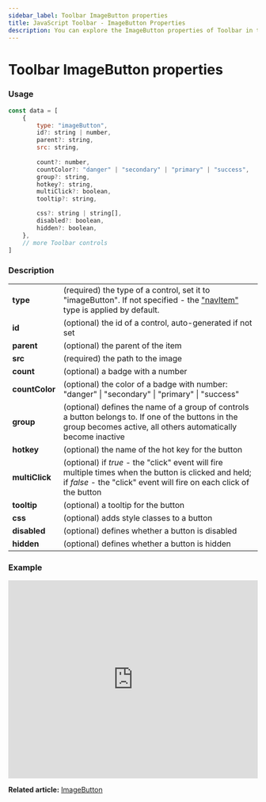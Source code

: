 ```yaml
---
sidebar_label: Toolbar ImageButton properties
title: JavaScript Toolbar - ImageButton Properties 
description: You can explore the ImageButton properties of Toolbar in the documentation of the DHTMLX JavaScript UI library. Browse developer guides and API reference, try out code examples and live demos, and download a free 30-day evaluation version of DHTMLX Suite.
---
```


# Toolbar ImageButton properties

### Usage

~~~js
const data = [
    {
        type: "imageButton",
        id?: string | number,
        parent?: string,
        src: string,
        
        count?: number,
        countColor?: "danger" | "secondary" | "primary" | "success",
        group?: string,
        hotkey?: string,
        multiClick?: boolean,
        tooltip?: string,

        css?: string | string[],
        disabled?: boolean,
        hidden?: boolean,
    },
    // more Toolbar controls
]
~~~

### Description

<table>
    <tbody>
        <tr>
            <td><b>type</b></td>
            <td>(required) the type of a control, set it to "imageButton". If not specified - the <a href="../../navitem">"navItem"</a> type is applied by default.</td>
        </tr>
        <tr>
            <td><b>id</b></td>
            <td>(optional) the id of a control, auto-generated if not set</td>
        </tr>
        <tr>
            <td><b>parent</b></td>
            <td>(optional) the parent of the item</td>
        </tr>
        <tr>
            <td><b>src</b></td>
            <td>(required) the path to the image</td>
        </tr>
        <tr>
            <td><b>count</b></td>
            <td>(optional) a badge with a number</td>
        </tr>
        <tr>
            <td><b>countColor</b></td>
            <td>(optional) the color of a badge with number: "danger" | "secondary" | "primary" | "success"</td>
        </tr>
        <tr>
            <td><b>group</b></td>
            <td>(optional) defines the name of a group of controls a button belongs to. If one of the buttons in the group becomes active, all others automatically become inactive</td>
        </tr>
        <tr>
            <td><b>hotkey</b></td>
            <td>(optional) the name of the hot key for the button</td>
        </tr>
        <tr>
            <td><b>multiClick</b></td>
            <td>(optional) if <i>true</i> - the "click" event will fire multiple times when the button is clicked and held; if <i>false</i> - the "click" event will fire on each click of the button</td>
        </tr>
        <tr>
            <td><b>tooltip</b></td>
            <td>(optional) a tooltip for the button</td>
        </tr>
        <tr>
            <td><b>css</b></td>
            <td>(optional) adds style classes to a button </td>
        </tr>
        <tr>
            <td><b>disabled</b></td>
            <td>(optional) defines whether a button is disabled</td>
        </tr>
        <tr>
            <td><b>hidden</b></td>
            <td>(optional) defines whether a button is hidden</td>
        </tr>
    </tbody>
</table>

### Example

<iframe src="https://snippet.dhtmlx.com/vdiha09g?mode=js" frameborder="0" class="snippet_iframe" width="100%" height="400"></iframe>

**Related article:** [ImageButton](toolbar/image_button.md)
